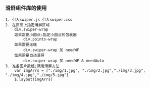 ### 滑屏组件库的使用
    1. 引入swiper.js 引入swiper.css
    2. 在页面上指定滑屏区域
        div.swiper-wrap
        如果需要小圆点:指定小圆点的包裹器
            div.points-wrap
        如果需要无缝
            div.swiper-wrap 加 needWF
        如果需要自动滑屏
            div.swiper-wrap 加 needWF & needAuto
    3. 准备图片数组;调用滑屏方法
        var imgArrs = ["./img/1.jpg", "./img/2.jpg","./img/3.jpg", "./img/4.jpg","./img/5.jpg"]
        $.layout(imgArrs)
